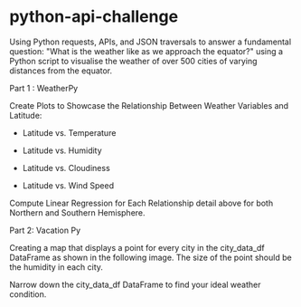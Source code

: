 # python-api-challenge

Using Python requests, APIs, and JSON traversals to answer a fundamental question: "What is the weather like as we approach the equator?" using a Python script to visualise the weather of over 500 cities of varying distances from the equator.

Part 1 : WeatherPy

Create Plots to Showcase the Relationship Between Weather Variables and Latitude:

 - Latitude vs. Temperature

- Latitude vs. Humidity

- Latitude vs. Cloudiness

- Latitude vs. Wind Speed

Compute Linear Regression for Each Relationship detail above for both Northern and Southern Hemisphere. 


Part 2: Vacation Py

Creating a map that displays a point for every city in the city_data_df DataFrame as shown in the following image. The size of the point should be the humidity in each city.

Narrow down the city_data_df DataFrame to find your ideal weather condition.
